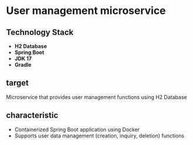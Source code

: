 # User management microservice

## Technology Stack
- **H2 Database**
- **Spring Boot**
- **JDK 17**
- **Gradle**

## target
Microservice that provides user management functions using H2 Database

## characteristic
- Containerized Spring Boot application using Docker
- Supports user data management (creation, inquiry, deletion) functions

